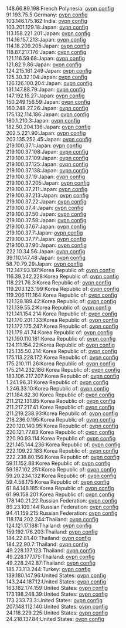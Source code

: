 148.66.89.198:French Polynesia: [ovpn config](vpn/148_66_89_198.ovpn)  
91.193.75.5:Germany: [ovpn config](vpn/91_193_75_5.ovpn)  
103.146.175.162:India: [ovpn config](vpn/103_146_175_162.ovpn)  
103.201.129.18:Japan: [ovpn config](vpn/103_201_129_18.ovpn)  
113.158.221.201:Japan: [ovpn config](vpn/113_158_221_201.ovpn)  
114.16.157.213:Japan: [ovpn config](vpn/114_16_157_213.ovpn)  
114.18.209.205:Japan: [ovpn config](vpn/114_18_209_205.ovpn)  
118.87.217.176:Japan: [ovpn config](vpn/118_87_217_176.ovpn)  
121.116.59.68:Japan: [ovpn config](vpn/121_116_59_68.ovpn)  
121.82.9.86:Japan: [ovpn config](vpn/121_82_9_86.ovpn)  
124.215.161.249:Japan: [ovpn config](vpn/124_215_161_249.ovpn)  
125.30.32.104:Japan: [ovpn config](vpn/125_30_32_104.ovpn)  
126.126.100.204:Japan: [ovpn config](vpn/126_126_100_204.ovpn)  
131.147.88.79:Japan: [ovpn config](vpn/131_147_88_79.ovpn)  
147.192.15.27:Japan: [ovpn config](vpn/147_192_15_27.ovpn)  
150.249.156.59:Japan: [ovpn config](vpn/150_249_156_59.ovpn)  
160.248.27.26:Japan: [ovpn config](vpn/160_248_27_26.ovpn)  
175.132.114.186:Japan: [ovpn config](vpn/175_132_114_186.ovpn)  
180.1.210.3:Japan: [ovpn config](vpn/180_1_210_3.ovpn)  
182.50.204.136:Japan: [ovpn config](vpn/182_50_204_136.ovpn)  
202.5.221.90:Japan: [ovpn config](vpn/202_5_221_90.ovpn)  
203.135.252.45:Japan: [ovpn config](vpn/203_135_252_45.ovpn)  
219.100.37.1:Japan: [ovpn config](vpn/219_100_37_1.ovpn)  
219.100.37.108:Japan: [ovpn config](vpn/219_100_37_108.ovpn)  
219.100.37.109:Japan: [ovpn config](vpn/219_100_37_109.ovpn)  
219.100.37.125:Japan: [ovpn config](vpn/219_100_37_125.ovpn)  
219.100.37.138:Japan: [ovpn config](vpn/219_100_37_138.ovpn)  
219.100.37.19:Japan: [ovpn config](vpn/219_100_37_19.ovpn)  
219.100.37.205:Japan: [ovpn config](vpn/219_100_37_205.ovpn)  
219.100.37.211:Japan: [ovpn config](vpn/219_100_37_211.ovpn)  
219.100.37.213:Japan: [ovpn config](vpn/219_100_37_213.ovpn)  
219.100.37.22:Japan: [ovpn config](vpn/219_100_37_22.ovpn)  
219.100.37.4:Japan: [ovpn config](vpn/219_100_37_4.ovpn)  
219.100.37.50:Japan: [ovpn config](vpn/219_100_37_50.ovpn)  
219.100.37.58:Japan: [ovpn config](vpn/219_100_37_58.ovpn)  
219.100.37.67:Japan: [ovpn config](vpn/219_100_37_67.ovpn)  
219.100.37.7:Japan: [ovpn config](vpn/219_100_37_7.ovpn)  
219.100.37.77:Japan: [ovpn config](vpn/219_100_37_77.ovpn)  
219.100.37.90:Japan: [ovpn config](vpn/219_100_37_90.ovpn)  
222.10.34.56:Japan: [ovpn config](vpn/222_10_34_56.ovpn)  
39.110.147.48:Japan: [ovpn config](vpn/39_110_147_48.ovpn)  
58.70.79.29:Japan: [ovpn config](vpn/58_70_79_29.ovpn)  
112.147.93.197:Korea Republic of: [ovpn config](vpn/112_147_93_197.ovpn)  
116.39.242.228:Korea Republic of: [ovpn config](vpn/116_39_242_228.ovpn)  
118.221.76.3:Korea Republic of: [ovpn config](vpn/118_221_76_3.ovpn)  
119.203.123.199:Korea Republic of: [ovpn config](vpn/119_203_123_199.ovpn)  
119.206.111.164:Korea Republic of: [ovpn config](vpn/119_206_111_164.ovpn)  
121.128.189.42:Korea Republic of: [ovpn config](vpn/121_128_189_42.ovpn)  
121.139.55.2:Korea Republic of: [ovpn config](vpn/121_139_55_2.ovpn)  
121.141.154.214:Korea Republic of: [ovpn config](vpn/121_141_154_214.ovpn)  
121.170.201.133:Korea Republic of: [ovpn config](vpn/121_170_201_133.ovpn)  
121.172.175.247:Korea Republic of: [ovpn config](vpn/121_172_175_247.ovpn)  
121.179.41.74:Korea Republic of: [ovpn config](vpn/121_179_41_74.ovpn)  
121.190.110.181:Korea Republic of: [ovpn config](vpn/121_190_110_181.ovpn)  
124.111.154.22:Korea Republic of: [ovpn config](vpn/124_111_154_22.ovpn)  
125.135.50.214:Korea Republic of: [ovpn config](vpn/125_135_50_214.ovpn)  
175.113.228.172:Korea Republic of: [ovpn config](vpn/175_113_228_172.ovpn)  
175.210.111.26:Korea Republic of: [ovpn config](vpn/175_210_111_26.ovpn)  
175.214.232.186:Korea Republic of: [ovpn config](vpn/175_214_232_186.ovpn)  
183.106.217.207:Korea Republic of: [ovpn config](vpn/183_106_217_207.ovpn)  
1.241.96.31:Korea Republic of: [ovpn config](vpn/1_241_96_31.ovpn)  
1.246.33.10:Korea Republic of: [ovpn config](vpn/1_246_33_10.ovpn)  
211.184.82.30:Korea Republic of: [ovpn config](vpn/211_184_82_30.ovpn)  
211.212.131.85:Korea Republic of: [ovpn config](vpn/211_212_131_85.ovpn)  
211.217.217.41:Korea Republic of: [ovpn config](vpn/211_217_217_41.ovpn)  
211.219.238.93:Korea Republic of: [ovpn config](vpn/211_219_238_93.ovpn)  
218.236.0.195:Korea Republic of: [ovpn config](vpn/218_236_0_195.ovpn)  
220.120.140.95:Korea Republic of: [ovpn config](vpn/220_120_140_95.ovpn)  
220.121.77.83:Korea Republic of: [ovpn config](vpn/220_121_77_83.ovpn)  
220.90.93.114:Korea Republic of: [ovpn config](vpn/220_90_93_114.ovpn)  
221.145.144.236:Korea Republic of: [ovpn config](vpn/221_145_144_236.ovpn)  
222.109.22.183:Korea Republic of: [ovpn config](vpn/222_109_22_183.ovpn)  
222.238.80.156:Korea Republic of: [ovpn config](vpn/222_238_80_156.ovpn)  
59.11.152.88:Korea Republic of: [ovpn config](vpn/59_11_152_88.ovpn)  
59.187.102.251:Korea Republic of: [ovpn config](vpn/59_187_102_251.ovpn)  
59.20.234.132:Korea Republic of: [ovpn config](vpn/59_20_234_132.ovpn)  
59.4.58.175:Korea Republic of: [ovpn config](vpn/59_4_58_175.ovpn)  
61.84.148.185:Korea Republic of: [ovpn config](vpn/61_84_148_185.ovpn)  
61.99.158.201:Korea Republic of: [ovpn config](vpn/61_99_158_201.ovpn)  
178.140.21.22:Russian Federation: [ovpn config](vpn/178_140_21_22.ovpn)  
89.23.109.144:Russian Federation: [ovpn config](vpn/89_23_109_144.ovpn)  
94.41.159.215:Russian Federation: [ovpn config](vpn/94_41_159_215.ovpn)  
118.174.202.244:Thailand: [ovpn config](vpn/118_174_202_244.ovpn)  
124.121.17.188:Thailand: [ovpn config](vpn/124_121_17_188.ovpn)  
159.192.176.203:Thailand: [ovpn config](vpn/159_192_176_203.ovpn)  
184.22.81.40:Thailand: [ovpn config](vpn/184_22_81_40.ovpn)  
184.22.90.7:Thailand: [ovpn config](vpn/184_22_90_7.ovpn)  
49.228.137.123:Thailand: [ovpn config](vpn/49_228_137_123.ovpn)  
49.228.177.175:Thailand: [ovpn config](vpn/49_228_177_175.ovpn)  
49.228.242.87:Thailand: [ovpn config](vpn/49_228_242_87.ovpn)  
185.73.113.244:Turkey: [ovpn config](vpn/185_73_113_244.ovpn)  
139.180.147.96:United States: [ovpn config](vpn/139_180_147_96.ovpn)  
143.244.187.12:United States: [ovpn config](vpn/143_244_187_12.ovpn)  
163.182.174.159:United States: [ovpn config](vpn/163_182_174_159.ovpn)  
173.198.248.39:United States: [ovpn config](vpn/173_198_248_39.ovpn)  
173.233.73.3:United States: [ovpn config](vpn/173_233_73_3.ovpn)  
207.148.112.140:United States: [ovpn config](vpn/207_148_112_140.ovpn)  
24.118.229.225:United States: [ovpn config](vpn/24_118_229_225.ovpn)  
24.218.137.84:United States: [ovpn config](vpn/24_218_137_84.ovpn)  
